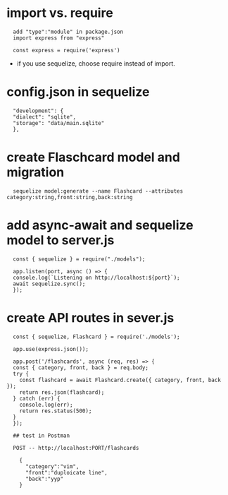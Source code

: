 # import vs. require

      add "type":"module" in package.json
      import express from "express"

      const express = require('express')

- if you use sequelize, choose require instead of import.

# config.json in sequelize

      "development": {
      "dialect": "sqlite",
      "storage": "data/main.sqlite"
      },

# create Flaschcard model and migration

      sequelize model:generate --name Flashcard --attributes category:string,front:string,back:string

# add async-await and sequelize model to server.js

      const { sequelize } = require("./models");

      app.listen(port, async () => {
      console.log(`Listening on http://localhost:${port}`);
      await sequelize.sync();
      });

# create API routes in sever.js

      const { sequelize, Flashcard } = require('./models');

      app.use(express.json());

      app.post('/flashcards', async (req, res) => {
      const { category, front, back } = req.body;
      try {
        const flashcard = await Flashcard.create({ category, front, back });
        return res.json(flashcard);
      } catch (err) {
        console.log(err);
        return res.status(500);
      }
      });

      ## test in Postman

      POST -- http://localhost:PORT/flashcards

        {
          "category":"vim",
          "front":"duploicate line",
          "back":"yyp"
        }
